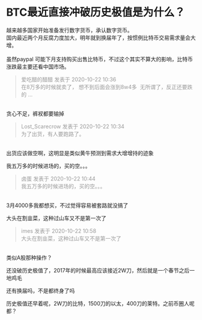 # BTC最近直接冲破历史极值是为什么？


越来越多国家开始准备发行数字货币，承认数字货币。<br />
国内最近两个月反腐力度加大，明年就到换届年了，按惯例比特币交易需求量会大增。<br />
<br />
虽然paypal 可能下月支持购买出售比特币，不过这个其实不算大的影响，比特币涨跌最主要还看中国市场。

<div class="quote"><blockquote><font color="#999999">爱吃醋的醋醋 发表于 2020-10-22 10:36</font><br />
<font color="#999999">在8万多的时候就卖了， 想不到后面会涨到8w4多&nbsp;&nbsp;无所谓了，反正还要跌的 ...</font></blockquote></div><br />
贪心不足，裤衩都要输掉<br />


<div class="quote"><blockquote><font color="#999999">Lost_Scarecrow 发表于 2020-10-22 10:34</font><br />
<font color="#999999">为了出货，有人要跑路了。</font></blockquote></div><br />
出货应该做空啊，这明显是类似黄牛预测到需求大增增持的迹象

我五万多的时候进场的，买的空。。。

<div class="quote"><blockquote><font color="#999999">卤蛋 发表于 2020-10-22 10:44</font><br />
<font color="#999999">我五万多的时候进场的，买的空。。。</font></blockquote></div><br />
3月4000多我都想买，不过觉得容易被套路就没搞了

大头在割韭菜，这种过山车又不是第一次了

<div class="quote"><blockquote><font color="#999999">imes 发表于 2020-10-22 10:58</font><br />
<font color="#999999">大头在割韭菜，这种过山车又不是第一次了</font></blockquote></div><br />
类似A股那种操作？

还没破历史极值了，2017年的时候最高应该接近2W刀，然后就是一个春节之后一地鸡毛

还有换届吗，不是都终身了吗<img id="aimg_c15IK" onclick="zoom(this, this.src, 0, 0, 0)" class="zoom" src="https://cdn.jsdelivr.net/gh/hishis/forum-master/public/images/patch.gif" onmouseover="img_onmouseoverfunc(this)" onload="thumbImg(this)" border="0" alt="" />

历史极值还早着呢，2W刀的比特，1500刀的以太，400刀的莱特。之前币圈人呢都？
